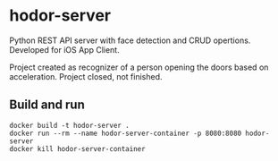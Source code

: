 # hodor-server
Python REST API server with face detection and CRUD opertions. Developed for iOS App Client. 

Project created as recognizer of a person opening the doors based on acceleration. Project closed, not finished.

## Build and run

~~~~
docker build -t hodor-server .
docker run --rm --name hodor-server-container -p 8080:8080 hodor-server
docker kill hodor-server-container
~~~~

